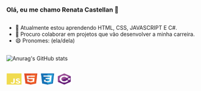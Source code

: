 ### Olá, eu me chamo Renata Castellan 👋

##

- 🌱 Atualmente estou aprendendo HTML, CSS, JAVASCRIPT E C#.
- 👯 Procuro colaborar em projetos que vão desenvolver a minha carreira.
- 😄 Pronomes: (ela/dela)

##

![Anurag's GitHub stats](https://github-readme-stats.vercel.app/api?username=renatacastellan&show_icons=true&bg_color=000)

<div style="display: inline_block"><br>
  <img align="center" alt="Rafa-Js" height="30" width="40" src="https://raw.githubusercontent.com/devicons/devicon/master/icons/javascript/javascript-plain.svg">
  <img align="center" alt="Rafa-HTML" height="30" width="40" src="https://raw.githubusercontent.com/devicons/devicon/master/icons/html5/html5-original.svg">
  <img align="center" alt="Rafa-CSS" height="30" width="40" src="https://raw.githubusercontent.com/devicons/devicon/master/icons/css3/css3-original.svg">
  <img align="center" alt="Rafa-Csharp" height="30" width="40" src="https://raw.githubusercontent.com/devicons/devicon/master/icons/csharp/csharp-original.svg">
</div>

##

